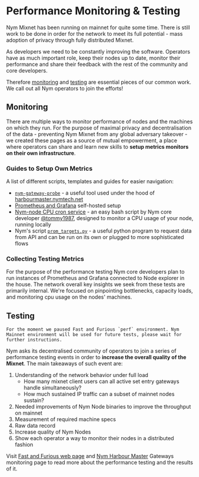 # Performance Monitoring & Testing

Nym Mixnet has been running on mainnet for quite some time. There is still work to be done in order for the network to meet its full potential - mass adoption of privacy through fully distributed Mixnet.

As developers we need to be constantly improving the software. Operators have as much important role, keep their nodes up to date, monitor their performance and share their feedback with the rest of the community and core developers.

Therefore [monitoring](#monitoring) and [testing](#testing) are essential pieces of our common work. We call out all Nym operators to join the efforts!

## Monitoring

There are multiple ways to monitor performance of nodes and the machines on which they run. For the purpose of maximal privacy and decentralisation of the data - preventing Nym Mixnet from any global adversary takeover - we created these pages as a source of mutual empowerment, a place where operators can share and learn new skills to **setup metrics monitors on their own infrastructure**.

### Guides to Setup Own Metrics

A list of different scripts, templates and guides for easier navigation:

* [`nym-gateway-probe`](gateway-probe.md) - a useful tool used under the hood of [harbourmaster.nymtech.net](https://harbourmaster.nymtech.net)
* [Prometheus and Grafana](prometheus-grafana.md) self-hosted setup
* [Nym-node CPU cron service](https://gist.github.com/tommyv1987/97e939a7adf491333d686a8eaa68d4bd) - an easy bash script by Nym core developer [@tommy1987](https://gist.github.com/tommyv1987), designed to monitor a CPU usage of your node, running locally
* Nym's script [`prom_targets.py`](https://github.com/nymtech/nym/blob/develop/scripts/prom_targets.py) - a useful python program to request data from API and can be run on its own or plugged to more sophisticated flows

### Collecting Testing Metrics

For the purpose of the performance testing Nym core developers plan to run instances of Prometheus and Grafana connected to Node explorer in the house. The network overall key insights we seek from these tests are primarily internal. We're focused on pinpointing bottlenecks, capacity loads, and monitoring cpu usage on the nodes' machines.


## Testing

```admonish info
For the moment we paused Fast and Furious `perf` environment. Nym Mainnet environment will be used for future tests, please wait for further instructions.
```

Nym asks its decentralised community of operators to join a series of performance testing events in order to **increase the overall quality of the Mixnet**. The main takeaways of such event are:

1. Understanding of the network behavior under full load
    - How many mixnet client users can all active set entry gateways handle simultaneously?
    - How much sustained IP traffic can a subset of mainnet nodes sustain?
2. Needed improvements of Nym Node binaries to improve the throughput on mainnet
3. Measurement of required machine specs
4. Raw data record
5. Increase quality of Nym Nodes
6. Show each operator a way to monitor their nodes in a distributed fashion

Visit [Fast and Furious web page]({{performance_testing_webpage}}) and [Nym Harbour Master](https://harbourmaster.nymtech.net/) Gateways monitoring page to read more about the performance testing and the results of it.

<!--- THIS NEEDS A REDO:
## Performance Testing Work Flow

* Nym runs a paralel network environment with a chain ID `perf`
* Operators of Nym Nodes join by following easy steps on [performance testing web page]({{performance_testing_webpage}}), including simplified node authentication signature (while keep running their nodes on the mainnet)
* Once signed in, operators will be asked to swap their binary for the modified version with metrics endpoint to be able to connect their own [monitoring system](#monitoring)
* Core node data will be fed to a unique mixnet contract for the `perf` side chain
* Nym starts a new API and start packet transition in high load through these nodes in both settings
* Nym tracks packet flow using Prometheus and Grafana
* Nym creates a large number of clients to the [performance validator network]({{performance_validator}}), intensifying the packet traffic
* Observe and record the metrics - this will probably put more strain on mainnet as well as many nodes spec is minimal
--->

